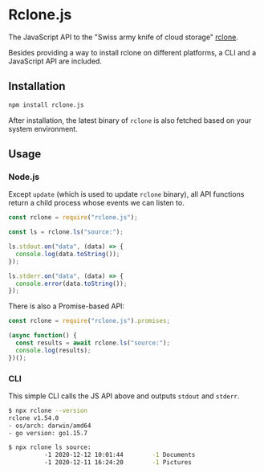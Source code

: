 # Rclone.js

The JavaScript API to the "Swiss army knife of cloud storage"
[rclone](https://rclone.org/).

Besides providing a way to install rclone on different platforms, a CLI and
a JavaScript API are included.

## Installation

```sh
npm install rclone.js
```

After installation, the latest binary of `rclone` is also fetched based on
your system environment.

## Usage

### Node.js

Except `update` (which is used to update `rclone` binary), all API functions
return a child process whose events we can listen to.

```js
const rclone = require("rclone.js");

const ls = rclone.ls("source:");

ls.stdout.on("data", (data) => {
  console.log(data.toString());
});

ls.stderr.on("data", (data) => {
  console.error(data.toString());
});
```

There is also a Promise-based API:

```js
const rclone = require("rclone.js").promises;

(async function() {
  const results = await rclone.ls("source:");
  console.log(results);
})();
```

### CLI

This simple CLI calls the JS API above and outputs `stdout` and `stderr`.

```sh
$ npx rclone --version
rclone v1.54.0
- os/arch: darwin/amd64
- go version: go1.15.7
```

```sh
$ npx rclone ls source:
          -1 2020-12-12 10:01:44        -1 Documents
          -1 2020-12-11 16:24:20        -1 Pictures
```
